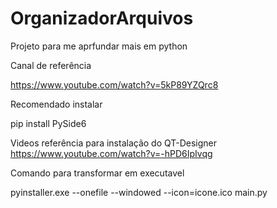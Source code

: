# OrganizadorArquivos

Projeto para me aprfundar mais em python

Canal de referência

https://www.youtube.com/watch?v=5kP89YZQrc8

Recomendado instalar

pip install PySide6

Videos referência para instalação do QT-Designer 
https://www.youtube.com/watch?v=-hPD6IpIvqg

Comando para transformar em executavel

pyinstaller.exe --onefile --windowed --icon=icone.ico main.py

